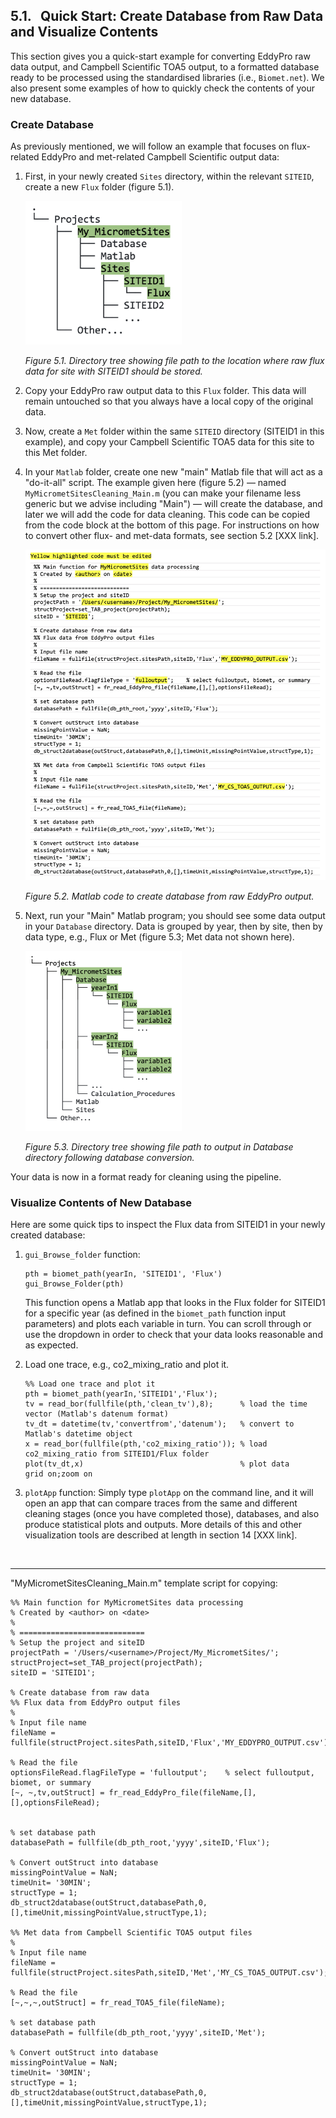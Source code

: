 ## 5.1. &nbsp; Quick Start: Create Database from Raw Data and Visualize Contents

This section gives you a quick-start example for converting EddyPro raw data output, and Campbell Scientific TOA5 output, to a formatted database ready to be processed using the standardised libraries (i.e., `Biomet.net`). We also present some examples of how to quickly check the contents of your new database.

### Create Database

As previously mentioned, we will follow an example that focuses on flux-related EddyPro and met-related Campbell Scientific output data:

1. First, in your newly created `Sites` directory, within the relevant `SITEID`, create a new `Flux` folder (figure 5.1). 

    <img src="images/directory_trees/DirectoryTree3a_short.jpg" alt="DirectoryTree:SitesDirectory" width="250"/>

    *Figure 5.1. Directory tree showing file path to the location where raw flux data for site with SITEID1 should be stored.*

2. Copy your EddyPro raw output data to this `Flux` folder. This data will remain untouched so that you always have a local copy of the original data.

3. Now, create a `Met` folder within the same `SITEID` directory (SITEID1 in this example), and copy your Campbell Scientific TOA5 data for this site to this Met folder. 

4. In your `Matlab` folder, create one new "main" Matlab file that will act as a "do-it-all" script. The example given here (figure 5.2) &mdash; named `MyMicrometSitesCleaning_Main.m` (you can make your filename less generic but we advise including "Main") &mdash; will create the database, and later we will add the code for data cleaning. This code can be copied from the code block at the bottom of this page. For instructions on how to convert other flux- and met-data formats, see section 5.2 [XXX link].

    <img src="images/matlab/Template_MyMicrometSites2c.jpg" alt="DirectoryTree:MatlabMainScript" width="600"/>
    
    *Figure 5.2. Matlab code to create database from raw EddyPro output.*

5. Next, run your "Main" Matlab program; you should see some data output in your `Database` directory. Data is grouped by year, then by site, then by data type, e.g., Flux or Met (figure 5.3; Met data not shown here).

    <img src="images/directory_trees/DirectoryTree5a_short.jpg" alt="DirectoryTree:DatabaseStructure" width="250"/>

    *Figure 5.3. Directory tree showing file path to output in Database directory following database conversion.*

Your data is now in a format ready for cleaning using the pipeline.

### Visualize Contents of New Database

Here are some quick tips to inspect the Flux data from SITEID1 in your newly created database:

1. `gui_Browse_folder` function: 
    ```
    pth = biomet_path(yearIn, 'SITEID1', 'Flux')
    gui_Browse_Folder(pth)
    ```
    This function opens a Matlab app that looks in the Flux folder for SITEID1 for a specific year (as defined in the `biomet_path` function input parameters) and plots each variable in turn. You can scroll through or use the dropdown in order to check that your data looks reasonable and as expected. 

2. Load one trace, e.g., co2_mixing_ratio and plot it. 
    ```
    %% Load one trace and plot it
    pth = biomet_path(yearIn,'SITEID1','Flux');   
    tv = read_bor(fullfile(pth,'clean_tv'),8);      % load the time vector (Matlab's datenum format)
    tv_dt = datetime(tv,'convertfrom','datenum');   % convert to Matlab's datetime object
    x = read_bor(fullfile(pth,'co2_mixing_ratio')); % load co2_mixing_ratio from SITEID1/Flux folder
    plot(tv_dt,x)                                   % plot data
    grid on;zoom on
    ```

3. `plotApp` function:
Simply type `plotApp` on the command line, and it will open an app that can compare traces from the same and different cleaning stages (once you have completed those), databases, and also produce statistical plots and outputs. More details of this and other visualization tools are described at length in section 14 [XXX link]. 



<br>
<hr>

"MyMicrometSitesCleaning_Main.m" template script for copying:
```
%% Main function for MyMicrometSites data processing
% Created by <author> on <date>
% 
% ============================
% Setup the project and siteID
projectPath = '/Users/<username>/Project/My_MicrometSites/';
structProject=set_TAB_project(projectPath);
siteID = 'SITEID1';

% Create database from raw data
%% Flux data from EddyPro output files
%
% Input file name
fileName = fullfile(structProject.sitesPath,siteID,'Flux','MY_EDDYPRO_OUTPUT.csv');

% Read the file 
optionsFileRead.flagFileType = 'fulloutput';    % select fulloutput, biomet, or summary
[~, ~,tv,outStruct] = fr_read_EddyPro_file(fileName,[],[],optionsFileRead);


% set database path 
databasePath = fullfile(db_pth_root,'yyyy',siteID,'Flux'); 

% Convert outStruct into database 
missingPointValue = NaN; 
timeUnit= '30MIN'; 
structType = 1; 
db_struct2database(outStruct,databasePath,0,[],timeUnit,missingPointValue,structType,1); 

%% Met data from Campbell Scientific TOA5 output files
%
% Input file name
fileName = fullfile(structProject.sitesPath,siteID,'Met','MY_CS_TOA5_OUTPUT.csv');

% Read the file 
[~,~,~,outStruct] = fr_read_TOA5_file(fileName); 

% set database path 
databasePath = fullfile(db_pth_root,'yyyy',siteID,'Met'); 

% Convert outStruct into database 
missingPointValue = NaN; 
timeUnit= '30MIN'; 
structType = 1; 
db_struct2database(outStruct,databasePath,0,[],timeUnit,missingPointValue,structType,1); 
```


